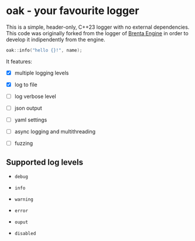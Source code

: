 # oak - your favourite logger

This is a simple, header-only, C++23 logger with no external dependencies.
This code was originally forked from the logger of [Brenta Engine](https://github.com/San7o/Brenta-Engine)
in order to develop it indipendently from the engine.

```c++
oak::info("hello {}!", name);
```

It features:

- [x] multiple logging levels

- [x] log to file

- [ ] log verbose level

- [ ] json output

- [ ] yaml settings

- [ ] async logging and multithreading

- [ ] fuzzing

## Supported log levels

- `debug`

- `info`

- `warning`

- `error`

- `ouput`

- `disabled`
